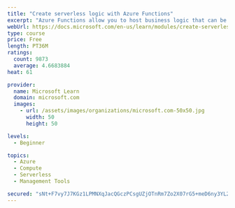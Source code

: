 ```yaml
---
title: "Create serverless logic with Azure Functions"
excerpt: "Azure Functions allow you to host business logic that can be executed without managing or provisioning server infrastructure"
webUrl: https://docs.microsoft.com/en-us/learn/modules/create-serverless-logic-with-azure-functions/
type: course
price: Free
length: PT36M
ratings:
  count: 9873
  average: 4.6683884
heat: 61

provider:
  name: Microsoft Learn
  domain: microsoft.com
  images:
    - url: /assets/images/organizations/microsoft.com-50x50.jpg
      width: 50
      height: 50

levels:
  - Beginner

topics:
  - Azure
  - Compute
  - Serverless
  - Management Tools

secured: "sNt+F7vy7J7KGz1LPMNXqJacQGczPCsgUZjOTnRm7Zo2X07rG5+meD6ny3YL2JTkUy0ifkcD2A56250uxhL01DlXUS4f48+2+8B71Ws1592ow7V+y1kjdwlT171yFM/Hsu8IlZLbBtnVtuzZ91tMaAXNZ/e6PrAuLwU9fnfpuIdEmlO7y2W2V6Btty0jccPUUPo3ob6ObVzAYeEvvv6WzwS2ryei6axNxu1sHJzoxp7/T+Lakaf09cr1862J/t+nVBB8xSKbxJ9Ydj7ZZHWH5BUxXLh5TSwD2j7Of5fFMYhtU5WT4FcG/DFy2D3k2hY8HueJPI0UPpjnHsixPoY39qCjc5HTs38xBJ7JqY2ycBxYISmRTXcmqvZ39z9SLFRaIzNWAsRu1hjBw3uD8cUElq4Q8erIE9/7nEymUoQeqg0=;GD+jd4bWi3GKymYCg3ujuw=="
---
```


